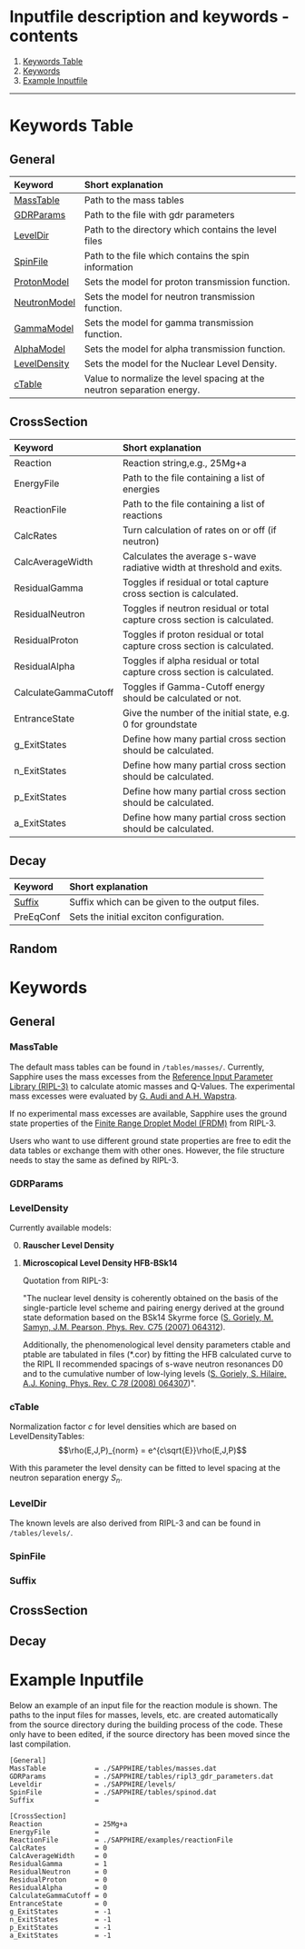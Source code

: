 # Inputfile description and keywords - contents

1. [Keywords Table](#keywords-table)
2. [Keywords](#keywords)
3. [Example Inputfile](#example-inputfile)

---

# Keywords Table
## General

| Keyword                       | Short explanation                                                      |
| :---------------------------- | :--------------------------------------------------------------------- |
| [MassTable](#masstable)       | Path to the mass tables                                                |
| [GDRParams](#gdrparams)       | Path to the file with gdr parameters                                   |
| [LevelDir](#leveldir)         | Path to the directory which contains the level files                   |
| [SpinFile](#spinfile)         | Path to the file which contains the spin information                   |
| [ProtonModel](#threads)       | Sets the model for proton transmission function.                       |
| [NeutronModel](#threads)      | Sets the model for neutron transmission function.                      |
| [GammaModel](#threads)        | Sets the model for gamma transmission function.                        |
| [AlphaModel](#threads)        | Sets the model for alpha transmission function.                        |
| [LevelDensity](#LevelDensity) | Sets the model for the Nuclear Level Density.                          |
| [cTable](#cTable)             | Value to normalize the level spacing at the neutron separation energy. |

## CrossSection
| Keyword              | Short explanation                                                         |
| :------------------- | :------------------------------------------------------------------------ |
| Reaction             | Reaction string,e.g., 25Mg+a                                              |
| EnergyFile           | Path to the file containing a list of energies                            |
| ReactionFile         | Path to the file containing a list of reactions                           |
| CalcRates            | Turn calculation of rates on or off (if neutron)                          |
| CalcAverageWidth     | Calculates the average s-wave radiative width at threshold and exits.     |
| ResidualGamma        | Toggles if residual or total capture cross section is calculated.         |
| ResidualNeutron      | Toggles if neutron residual or total capture cross section is calculated. |
| ResidualProton       | Toggles if proton residual or total capture cross section is calculated.  |
| ResidualAlpha        | Toggles if alpha residual or total capture cross section is calculated.   |
| CalculateGammaCutoff | Toggles if Gamma-Cutoff energy should be calculated or not.               |
| EntranceState        | Give the number of the initial state, e.g. 0 for groundstate              |
| g_ExitStates         | Define how many partial cross section should be calculated.               |
| n_ExitStates         | Define how many partial cross section should be calculated.               |
| p_ExitStates         | Define how many partial cross section should be calculated.               |
| a_ExitStates         | Define how many partial cross section should be calculated.               |

## Decay
| Keyword           | Short explanation                              |
| :---------------- | :--------------------------------------------- |
| [Suffix](#suffix) | Suffix which can be given to the output files. |
| PreEqConf         | Sets the initial exciton configuration.        |

## Random


# Keywords
## General
### MassTable
The default mass tables can be found in `/tables/masses/`. Currently, Sapphire uses the mass excesses from the [Reference Input Parameter Library (RIPL-3)](https://www-nds.iaea.org/RIPL-3/) to calculate atomic masses and Q-Values. The experimental mass excesses were evaluated by [G. Audi and A.H. Wapstra](https://www.sciencedirect.com/science/article/abs/pii/0375947495004459). 

If no experimental mass excesses are available, Sapphire uses the ground state properties of the [Finite Range Droplet Model (FRDM)](https://www.sciencedirect.com/science/article/pii/S0092640X85710029) from RIPL-3.

Users who want to use different ground state properties are free to edit the data tables or exchange them with other ones. However, the file structure needs to stay the same as defined by RIPL-3.

### GDRParams

### LevelDensity
Currently available models:

0. **Rauscher Level Density**
1. **Microscopical Level Density HFB-BSk14** 
   
   Quotation from RIPL-3: 

   "The nuclear level density is coherently obtained on the basis of the single-particle level scheme and pairing energy derived at the ground state deformation based on the BSk14 Skyrme force ([S. Goriely, M. Samyn, J.M. Pearson, Phys. Rev. C75 (2007) 064312](https://doi.org/10.1103/PhysRevC.78.064307)). 
   
   Additionally, the phenomenological level density parameters ctable and ptable are tabulated in files (*.cor) by fitting the HFB calculated curve to the RIPL II recommended spacings of s-wave neutron resonances D0 and to the cumulative number of low-lying levels ([S. Goriely, S. Hilaire, A.J. Koning, Phys. Rev. C *78* (2008) 064307](http://dx.doi.org/10.1103/PhysRevC.78.064307))".



### cTable

Normalization factor $c$ for level densities which are based on LevelDensityTables:
$$\rho(E,J,P)_{norm} = e^{c\sqrt{E}}\rho(E,J,P)$$

With this parameter the level density can be fitted to level spacing at the neutron separation energy $S_n$.


### LevelDir
The known levels are also derived from RIPL-3 and can be found in `/tables/levels/`. 
### SpinFile
### Suffix

## CrossSection

## Decay


# Example Inputfile
Below an example of an input file for the reaction module is shown.
The paths to the input files for masses, levels, etc. are created automatically from the source directory during the building process of the code. These only have to been edited, if the source directory has been moved since the last compilation.


```
[General]
MassTable            = ./SAPPHIRE/tables/masses.dat
GDRParams            = ./SAPPHIRE/tables/ripl3_gdr_parameters.dat
Leveldir             = ./SAPPHIRE/levels/
SpinFile             = ./SAPPHIRE/tables/spinod.dat
Suffix               = 

[CrossSection]
Reaction             = 25Mg+a
EnergyFile           = 
ReactionFile         = ./SAPPHIRE/examples/reactionFile
CalcRates            = 0
CalcAverageWidth     = 0
ResidualGamma        = 1
ResidualNeutron      = 0
ResidualProton       = 0
ResidualAlpha        = 0
CalculateGammaCutoff = 0
EntranceState        = 0
g_ExitStates         = -1
n_ExitStates         = -1
p_ExitStates         = -1
a_ExitStates         = -1
```
